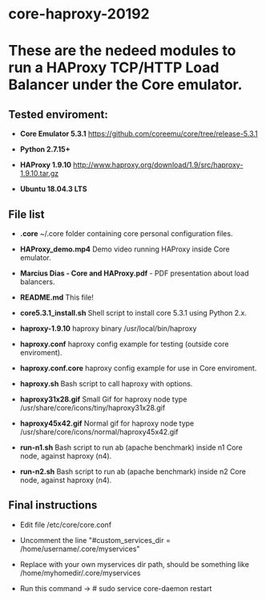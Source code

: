 # core-haproxy-20192

# These are the nedeed modules to run a HAProxy TCP/HTTP Load Balancer under the Core emulator.

## Tested enviroment:

* **Core Emulator 5.3.1** <https://github.com/coreemu/core/tree/release-5.3.1>

* **Python 2.7.15+**

* **HAProxy 1.9.10**      <http://www.haproxy.org/download/1.9/src/haproxy-1.9.10.tar.gz>

* **Ubuntu 18.04.3 LTS**

## File list

* **.core** ~/.core folder containing core personal configuration files.

* **HAProxy_demo.mp4** Demo video running HAProxy inside Core emulator.

* **Marcius Dias - Core and HAProxy.pdf** - PDF presentation about load balancers.

* **README.md** This file!

* **core5.3.1_install.sh** Shell script to install core 5.3.1 using Python 2.x.

* **haproxy-1.9.10** haproxy binary /usr/local/bin/haproxy

* **haproxy.conf** haproxy config example for testing (outside core enviroment).

* **haproxy.conf.core** haproxy config example for use in Core enviroment.

* **haproxy.sh** Bash script to call haproxy with options.

* **haproxy31x28.gif** Small Gif for haproxy node type /usr/share/core/icons/tiny/haproxy31x28.gif

* **haproxy45x42.gif** Normal gif for haproxy node type /usr/share/core/icons/normal/haproxy45x42.gif

* **run-n1.sh** Bash script to run ab (apache benchmark) inside n1 Core node, against haproxy (n4).

* **run-n2.sh** Bash script to run ab (apache benchmark) inside n2 Core node, against haproxy (n4).

## Final instructions

* Edit file /etc/core/core.conf

* Uncomment the line "#custom_services_dir = /home/username/.core/myservices"

* Replace with your own myservices dir path, should be something like /home/myhomedir/.core/myservices

* Run this command -> # sudo service core-daemon restart
